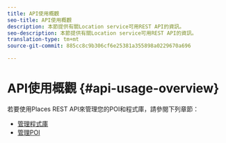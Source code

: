 ```yaml
---
title: API使用概觀
seo-title: API使用概觀
description: 本節提供有關Location service可用REST API的資訊。
seo-description: 本節提供有關Location service可用REST API的資訊。
translation-type: tm+mt
source-git-commit: 885cc8c9b306cf6e25381a355898a0229670a696

---
```



# API使用概觀 {#api-usage-overview}

若要使用Places REST API來管理您的POI和程式庫，請參閱下列章節：

* [管理程式庫](/help/web-service-api/api-usage/manage-libraries/manage-libraries.md)
* [管理POI](/help/web-service-api/api-usage/manage-pois/manage-pois.md)